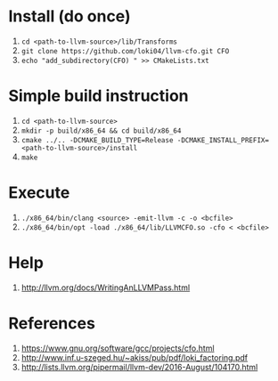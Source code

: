 # Install (do once)

1. `cd <path-to-llvm-source>/lib/Transforms`
2. `git clone https://github.com/loki04/llvm-cfo.git CFO`
3. `echo "add_subdirectory(CFO) " >> CMakeLists.txt`

# Simple build instruction

1. `cd <path-to-llvm-source>`
2. `mkdir -p build/x86_64 && cd build/x86_64`
3. `cmake ../.. -DCMAKE_BUILD_TYPE=Release -DCMAKE_INSTALL_PREFIX=<path-to-llvm-source>/install`
4. `make`

# Execute

1. `./x86_64/bin/clang <source> -emit-llvm -c -o <bcfile>`
2. `./x86_64/bin/opt -load ./x86_64/lib/LLVMCFO.so -cfo < <bcfile>`

# Help

1. http://llvm.org/docs/WritingAnLLVMPass.html

# References

1. https://www.gnu.org/software/gcc/projects/cfo.html
2. http://www.inf.u-szeged.hu/~akiss/pub/pdf/loki_factoring.pdf
3. http://lists.llvm.org/pipermail/llvm-dev/2016-August/104170.html
